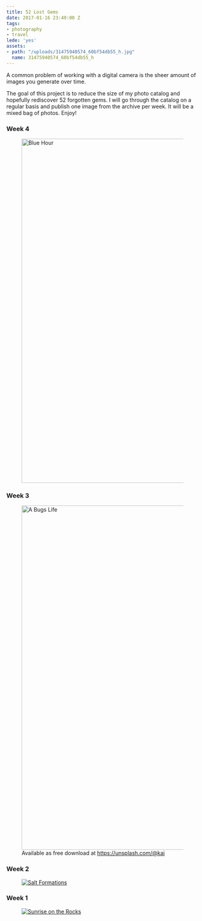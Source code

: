 ```yaml
---
title: 52 Lost Gems
date: 2017-01-16 23:49:00 Z
tags:
- photography
- travel
lede: 'yes'
assets:
- path: "/uploads/31475940574_60bf54db55_h.jpg"
  name: 31475940574_60bf54db55_h
---
```


A common problem of working with a digital camera is the sheer amount of images you generate over time.

The goal of this project is to reduce the size of my photo catalog and hopefully rediscover 52 forgotten gems. I will go through the catalog on a regular basis and publish one image from the archive per week. It will be a mixed bag of photos. Enjoy!

### Week 4

<figure>
<a name="week03" data-flickr-embed="true" data-footer="true"  href="https://www.flickr.com/photos/kaigradert/32056121750/in/album-72157663559026033/" title="Blue Hour"><img src="https://c1.staticflickr.com/1/561/32056121750_ef06ff9d71_h.jpg" width="1600" height="900" alt="Blue Hour"></a>
<figcaption>
</figcaption>
</figure>

### Week 3

<figure>
<a name="week03" data-flickr-embed="true" data-footer="true"  href="https://www.flickr.com/photos/kaigradert/32381214115/in/album-72157677641911010/" title="A Bugs Life"><img src="https://c1.staticflickr.com/1/744/32381214115_7b0cf3eb7e_h.jpg" width="1600" height="900" alt="A Bugs Life"></a>
<figcaption>
Available as free download at <a href="https://unsplash.com/@kai" target="_blank">https://unsplash.com/@kai</a>
</figcaption>
</figure>

### Week 2

<figure>
<a name="week02" data-flickr-embed="true" data-footer="true"  href="https://www.flickr.com/photos/kaigradert/32222374481/in/album-72157663559026033/" title="Salt Formations"><img src="https://c1.staticflickr.com/1/586/32222374481_f1ea56102f_h.jpg" alt="Salt Formations"></a>
<figcaption>
</figcaption>
</figure>

### Week 1

<figure>
<a name="week01" data-flickr-embed="true" data-footer="true"  href="https://www.flickr.com/photos/kaigradert/31475940574/in/album-72157663559026033/" title="Sunrise on the Rocks"><img src="https://c1.staticflickr.com/1/763/31475940574_60bf54db55_h.jpg" alt="Sunrise on the Rocks"></a>
<figcaption>
</figcaption>
</figure>

<script async src="//embedr.flickr.com/assets/client-code.js" charset="utf-8"></script>
